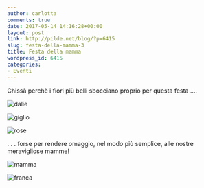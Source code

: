 ```yaml
---
author: carlotta
comments: true
date: 2017-05-14 14:16:28+00:00
layout: post
link: http://pilde.net/blog/?p=6415
slug: festa-della-mamma-3
title: Festa della mamma
wordpress_id: 6415
categories:
- Eventi
---
```


Chissà perchè i fiori più belli sbocciano proprio per questa festa ....

![dalie]({{baseurl}}/uploads/2017/05/dalie.png)


 ![giglio]({{baseurl}}/uploads/2017/05/giglio.png)


 ![rose]({{baseurl}}/uploads/2017/05/rose.png)




. . . forse per rendere omaggio, nel modo più semplice, alle nostre meravigliose mamme!

![mamma]({{baseurl}}/uploads/2017/05/mamma.png)


 ![franca]({{baseurl}}/uploads/2017/05/franca.png)



